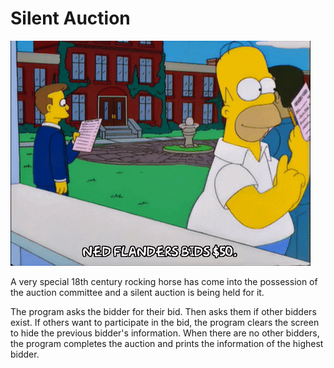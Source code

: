 # Silent Auction

![Auction](../../GIFs/giphy_auction.gif)

A very special 18th century rocking horse has come into the possession of the auction committee and a silent auction is being held for it.

The program asks the bidder for their bid. Then asks them if other bidders exist. If others want to participate in the bid, the program clears the screen to hide the previous bidder's information. When there are no other bidders, the program completes the auction and prints the information of the highest bidder.
